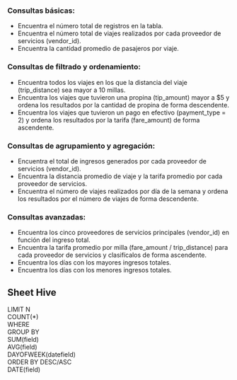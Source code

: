 ### Consultas básicas:

- Encuentra el número total de registros en la tabla.
- Encuentra el número total de viajes realizados por cada proveedor de servicios (vendor_id).
- Encuentra la cantidad promedio de pasajeros por viaje.


### Consultas de filtrado y ordenamiento:

- Encuentra todos los viajes en los que la distancia del viaje (trip_distance) sea mayor a 10 millas.
- Encuentra los viajes que tuvieron una propina (tip_amount) mayor a $5 y ordena los resultados por la cantidad de propina de forma descendente.
- Encuentra los viajes que tuvieron un pago en efectivo (payment_type = 2) y ordena los resultados por la tarifa (fare_amount) de forma ascendente.

### Consultas de agrupamiento y agregación:

- Encuentra el total de ingresos generados por cada proveedor de servicios (vendor_id).
- Encuentra la distancia promedio de viaje y la tarifa promedio por cada proveedor de servicios.
- Encuentra el número de viajes realizados por día de la semana y ordena los resultados por el número de viajes de forma descendente.

### Consultas avanzadas:

- Encuentra los cinco proveedores de servicios principales (vendor_id) en función del ingreso total.
- Encuentra la tarifa promedio por milla (fare_amount / trip_distance) para cada proveedor de servicios y clasifícalos de forma ascendente.
- Encuentra los días con los mayores ingresos totales.
- Encuentra los días con los menores ingresos totales.

## Sheet Hive
LIMIT N  
COUNT(*)  
WHERE  
GROUP BY  
SUM(field)  
AVG(field)  
DAYOFWEEK(datefield)  
ORDER BY DESC/ASC  
DATE(field)
